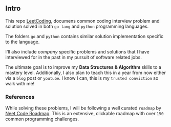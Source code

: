 ## Intro
This repo [LeetCoding](https://github.com/nicholas-karimi/LeetCode),  documens common coding interview problem and solution solved in both `go lang` and `python` programming languages.

The folders `go` and `python` contains similar solution implementation specific to the language.

I'll also include _company_ specific problems and solutions that I have interviewed for in the past in my pursuit of software related jobs.

The ultimate goal is to improve my **Data Structures & Algorithm** skills to a mastery level. Additionally, I also plan to teach this in a year from now either via a `blog` post or `youtube`. I know I can, this is my `trusted conviction` so walk with me!

### References
While solving these problems, I will be following a well curated `roadmap` by [Neet Code Roadmap](https://neetcode.io/roadmap). This is an extensive, clickable roadmap with over `150` common programming challenges.
